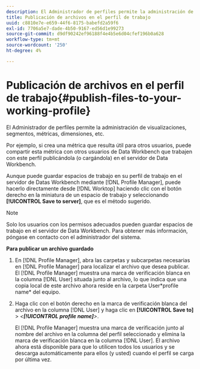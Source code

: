 ```yaml
---
description: El Administrador de perfiles permite la administración de visualizaciones, segmentos, métricas, dimensiones, etc.
title: Publicación de archivos en el perfil de trabajo
uuid: c8810e7e-e659-44f6-8175-babefd2a59f6
exl-id: 7706a5e7-dade-4b50-9167-ed56d1e99273
source-git-commit: d9df90242ef96188f4e4b5e6d04cfef196b0a628
workflow-type: tm+mt
source-wordcount: '250'
ht-degree: 4%

---
```


# Publicación de archivos en el perfil de trabajo{#publish-files-to-your-working-profile}

El Administrador de perfiles permite la administración de visualizaciones, segmentos, métricas, dimensiones, etc.

Por ejemplo, si crea una métrica que resulta útil para otros usuarios, puede compartir esta métrica con otros usuarios de Data Workbench que trabajen con este perfil publicándola (o cargándola) en el servidor de Data Workbench.

Aunque puede guardar espacios de trabajo en su perfil de trabajo en el servidor de Datas Workbench mediante [!DNL Profile Manager], puede hacerlo directamente desde [!DNL Worktop] haciendo clic con el botón derecho en la miniatura de un espacio de trabajo y seleccionando **[!UICONTROL Save to server]**, que es el método sugerido.

>[!NOTE]
>
>Solo los usuarios con los permisos adecuados pueden guardar espacios de trabajo en el servidor de Data Workbench. Para obtener más información, póngase en contacto con el administrador del sistema.

**Para publicar un archivo guardado**

1. En [!DNL Profile Manager], abra las carpetas y subcarpetas necesarias en [!DNL Profile Manager] para localizar el archivo que desea publicar. El [!DNL Profile Manager] muestra una marca de verificación blanca en la columna [!DNL User] situada junto al archivo, lo que indica que una copia local de este archivo ahora reside en la carpeta User\*profile name* del equipo.
1. Haga clic con el botón derecho en la marca de verificación blanca del archivo en la columna [!DNL User] y haga clic en **[!UICONTROL Save to]** > *&lt;**[!UICONTROL profile name]**>*.

   El [!DNL Profile Manager] muestra una marca de verificación junto al nombre del archivo en la columna del perfil seleccionado y elimina la marca de verificación blanca en la columna [!DNL User]. El archivo ahora está disponible para que lo utilicen todos los usuarios y se descarga automáticamente para ellos (y usted) cuando el perfil se carga por última vez.
